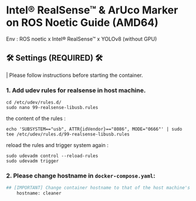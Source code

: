 # Intel® RealSense™ & ArUco Marker on ROS Noetic Guide (AMD64)

Env : ROS noetic x Intel® RealSense™ x YOLOv8 (without GPU)

## 🛠️ Settings (REQUIRED) 🛠️

| Please follow instructions before starting the container.

### 1. Add udev rules for realsense in host machine.

```shell
cd /etc/udev/rules.d/
sudo nano 99-realsense-libusb.rules
``` 

the content of the rules :
```shell
echo 'SUBSYSTEM=="usb", ATTR{idVendor}=="8086", MODE="0666"' | sudo tee /etc/udev/rules.d/99-realsense-libusb.rules
 ```

reload the rules and trigger system again :

```shell
sudo udevadm control --reload-rules
sudo udevadm trigger
```

### 2. Please change hostname in `docker-compose.yaml`:

```py
## [IMPORTANT] Change container hostname to that of the host machine's 
    hostname: cleaner  
```
